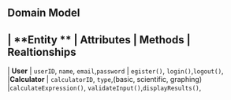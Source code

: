 ## Domain Model
| **Entity **      | **Attributes**                                       | **Methods**               | **Realtionships**
------------------------------------------------------------------------------------------------
| **User**         | `userID`, `name`, `email`,`password`                 | `egister()`, `login()`,`logout()`,
|**Calculator**    | `calculatorID`, `type`,(basic, scientific, graphing) |`calculateExpression()`, `validateInput()`,`displayResults()`,